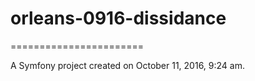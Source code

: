 # orleans-0916-dissidance
=======================

A Symfony project created on October 11, 2016, 9:24 am.
